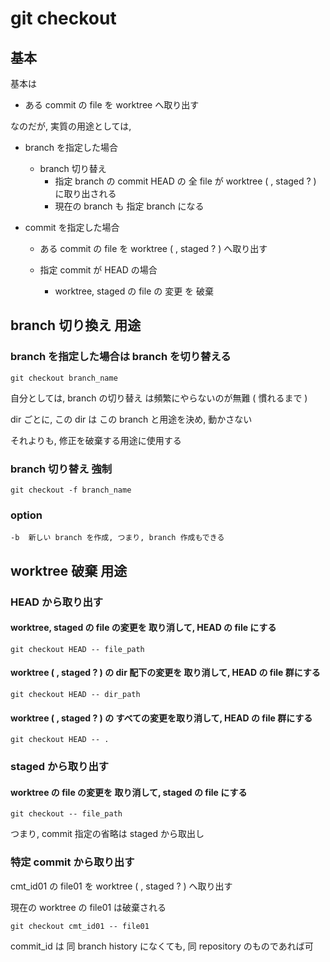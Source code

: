 
# git checkout


## 基本

基本は

- ある commit の file を worktree  へ取り出す

なのだが, 実質の用途としては,


- branch を指定した場合
  - branch 切り替え
    - 指定 branch の commit HEAD の 全 file が worktree ( , staged ? ) に取り出される
    - 現在の branch も 指定 branch になる


- commit を指定した場合
  - ある commit の file を worktree ( , staged ? ) へ取り出す

  - 指定 commit が HEAD の場合
    - worktree, staged の file の 変更 を 破棄



## branch 切り換え 用途

### branch を指定した場合は branch を切り替える

```
git checkout branch_name
```

自分としては,
branch の切り替え は頻繁にやらないのが無難 ( 慣れるまで )

dir ごとに, この dir は この branch と用途を決め, 動かさない

それよりも, 修正を破棄する用途に使用する


### branch 切り替え 強制

```
git checkout -f branch_name
```


### option

```
-b  新しい branch を作成, つまり, branch 作成もできる
```



## worktree 破棄 用途

### HEAD から取り出す

#### worktree, staged の file の変更を 取り消して, HEAD の file にする

```
git checkout HEAD -- file_path
```


#### worktree ( , staged ? ) の dir 配下の変更を 取り消して, HEAD の file 群にする

```
git checkout HEAD -- dir_path
```


#### worktree ( , staged ? ) の すべての変更を取り消して, HEAD の file 群にする

```
git checkout HEAD -- .
```


### staged から取り出す

#### worktree の file の変更を 取り消して, staged の file にする

```
git checkout -- file_path
```

つまり, commit 指定の省略は staged から取出し


### 特定 commit から取り出す

cmt_id01 の file01 を worktree ( , staged ? ) へ取り出す

現在の worktree の file01 は破棄される

```
git checkout cmt_id01 -- file01
```

commit_id は 同 branch history になくても, 同 repository のものであれば可



